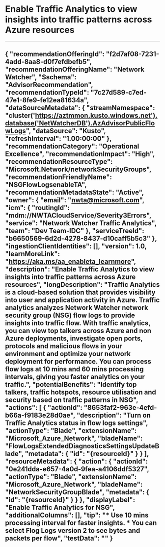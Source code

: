 <properties
    pageTitle="Enable Traffic Analytics to view insights into traffic patterns across Azure resources"
    description="Enable Traffic Analytics to view insights into traffic patterns across Azure resources"
    authors="nwta"
    ms.author="nwta"
    articleId="7c27d589-c7ed-47e1-8fe9-fe12ea81634a_Public"
    selfHelpType="advisorRecommendationMetadata"
    cloudEnvironments="Public, USSec, USNat"
    ownershipId="CloudNet_NetworkWatcher"
/>
# Enable Traffic Analytics to view insights into traffic patterns across Azure resources
---
{
  "recommendationOfferingId": "f2d7af08-7231-4add-8aa8-d0f7efdbefb5",
  "recommendationOfferingName": "Network Watcher",
  "$schema": "AdvisorRecommendation",
  "recommendationTypeId": "7c27d589-c7ed-47e1-8fe9-fe12ea81634a",
  "dataSourceMetadata": {
    "streamNamespace": "cluster('https://aztmmon.kusto.windows.net').database('NetWatcherDB').AzAdvisorPublicFlowLogs",
    "dataSource": "Kusto",
    "refreshInterval": "1.00:00:00"
  },
  "recommendationCategory": "Operational Excellence",
  "recommendationImpact": "High",
  "recommendationResourceType": "Microsoft.Network/networkSecurityGroups",
  "recommendationFriendlyName": "NSGFlowLogsenableTA",
  "recommendationMetadataState": "Active",
  "owner": {
    "email": "nwta@microsoft.com",
    "icm": {
      "routingId": "mdm://NWTACloudService/Severity3Errors",
      "service": "Network Watcher Traffic Analytics",
      "team": "Dev Team-IDC"
    },
    "serviceTreeId": "b6650569-6d2d-4278-8437-d10caff5b5c3"
  },
  "ingestionClientIdentities": [],
  "version": 1.0,
  "learnMoreLink": "https://aka.ms/aa_enableta_learnmore",
  "description": "Enable Traffic Analytics to view insights into traffic patterns across Azure resources",
  "longDescription": "Traffic Analytics is a cloud-based solution that provides visibility into user and application activity in Azure. Traffic analytics analyzes Network Watcher network security group (NSG) flow logs to provide insights into traffic flow. With traffic analytics, you can view top talkers across Azure and non Azure deployments, investigate open ports, protocols and malicious flows in your environment and optimize your network deployment for performance. You can process flow logs at 10 mins and 60 mins processing intervals, giving you faster analytics on your traffic.",
  "potentialBenefits": "Identify top talkers, traffic hotspots, resource utilisation and security based on traffic patterns in NSG",
  "actions": [
    {
      "actionId": "8653faf2-963e-4efd-b66a-f9183e28d0ae",
      "description": "Turn on Traffic Analytics status in flow logs settings",
      "actionType": "Blade",
      "extensionName": "Microsoft_Azure_Network",
      "bladeName": "FlowLogsExtendedDiagnosticsSettingsUpdateBlade",
      "metadata": {
		"id": "{resourceId}"
	  }
    }
  ],
  "resourceMetadata": {
    "action": {
      "actionId": "0e241dda-e657-4a0d-9fea-a4106ddf5327",
      "actionType": "Blade",
      "extensionName": "Microsoft_Azure_Network",
      "bladeName": "NetworkSecurityGroupBlade",
      "metadata": {
		"id": "{resourceId}"
	  }
    }
  },
  "displayLabel": "Enable Traffic Analytics for NSG",
  "additionalColumns": [],
  "tip": "* Use 10 mins processing interval for faster insights. * You can select Flog Logs version 2 to see bytes and packets per flow",
  "testData": ""
}
---
